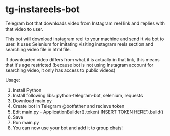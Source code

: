# tg-instareels-bot
Telegram bot that downloads video from Instagram reel link and replies with that video to user.

This bot will download instagram reel to your machine and send it via bot to user.
It uses Selenium for imitating visiting instagram reels section and searching video file in html file.

If downloaded video differs from what it is actually in that link, this means that it's age restricted (because bot is not using Instagram account for searching video, it only has access to public videos)

Usage:
1. Install Python
2. Install following libs: python-telegram-bot, selenium, requests
3. Download main.py
4. Create bot in Telegram @botfather and recieve token
5. Edit main.py - ApplicationBuilder().token('INSERT TOKEN HERE').build()
6. Save
7. Run main.py
8. You can now use your bot and add it to group chats!

